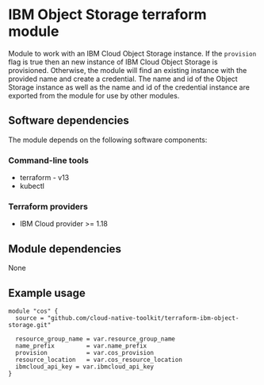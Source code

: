 # IBM Object Storage terraform module

Module to work with an IBM Cloud Object Storage instance. If the `provision` flag is true then an new instance of IBM Cloud Object Storage is provisioned. Otherwise, the module will find an existing instance with the provided name and create a credential. The name and id of the Object Storage instance as well as the name and id of the credential instance are exported from the module for use by other modules.

## Software dependencies

The module depends on the following software components:

### Command-line tools

- terraform - v13
- kubectl

### Terraform providers

- IBM Cloud provider >= 1.18

## Module dependencies

None

## Example usage

```hcl-terraform
module "cos" {
  source = "github.com/cloud-native-toolkit/terraform-ibm-object-storage.git"

  resource_group_name = var.resource_group_name
  name_prefix         = var.name_prefix
  provision           = var.cos_provision
  resource_location   = var.cos_resource_location
  ibmcloud_api_key = var.ibmcloud_api_key
}
```
